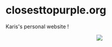 # **closesttopurple.org**
Karis's personal website !
<div align="center">
  <img src="https://i.imgur.com/Y3aWg5k.jpeg">
</div>
